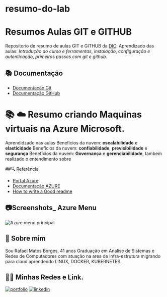 # resumo-do-lab
# Resumos Aulas GIT e GITHUB
Repositorio de resumo de aulas GIT e GITHUB da
[DIO](https://web.dio.me/home).
Aprendizado das aulas:
_Introdução ao curso e ferramentas_, _instalação_, _configuração e autenticação_, _primeiros passos com git e github_.
## 📚 Documentação
- [Documentação Git](https://git-scm.com/docs/git/pt_BR)
- [Documentação GitHub](https://docs.github.com/pt)

# 📚 ☁️ Resumo criando Maquinas virtuais na Azure Microsoft.

Aprendidzado nas aulas Benefícios da nuvem: **escalabilidade** e **elasticidade**
Benefícios da nuvem: **confiabilidade**, **previsibilidade** e **segurança** Benefícios da nuvem: **Governança** e **gerenciabilidade**, tambem realizado o entendimento sobre 

##🔍 Referência

 - [Portal Azure](https://portal.azure.com/#home)
 - [Documentação AZURE](https://learn.microsoft.com/pt-br/azure/?product=popular&WT.mc_id=Portal-Microsoft_Azure_Support)
 - [How to write a Good readme](https://bulldogjob.com/news/449-how-to-write-a-good-readme-for-your-github-project)

## 📷Screenshots_ Azure Menu

![Azure menu principal](https://learn.microsoft.com/pt-br/purview/media/create-service-principal-azure/create-service-principal-azure-aad.png)

## 🚀 Sobre mim
Sou Rafael Matos Borges, 41 anos Graduação em Analise de Sistemas e Redes de Computadores com atuação na area de Infra-estrutura migrando para cloud aprendendo LINUX, DOCKER, KUBERNETES.
## 🔗🛜 Minhas Redes e Link.
[![portfolio](https://img.shields.io/badge/my_portfolio-000?style=for-the-badge&logo=ko-fi&logoColor=white)](https://github.com/sgtmatosborges)
[![linkedin](https://img.shields.io/badge/linkedin-0A66C2?style=for-the-badge&logo=linkedin&logoColor=white)](https://www.linkedin.com/in/rafael-matos-borges-86918b294/)
